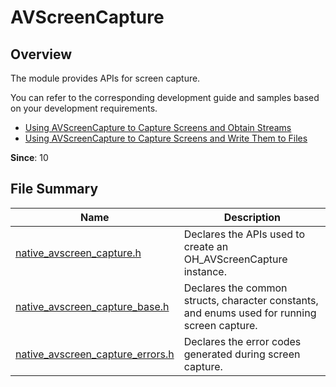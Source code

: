 # AVScreenCapture

## Overview

The module provides APIs for screen capture.

You can refer to the corresponding development guide and samples based on your development requirements.

- [Using AVScreenCapture to Capture Screens and Obtain Streams](../../media/media/using-avscreencapture-for-buffer.md)
- [Using AVScreenCapture to Capture Screens and Write Them to Files](../../media/media/using-avscreencapture-for-file.md)

**Since**: 10

## File Summary

| Name| Description|
| -- | -- |
| [native_avscreen_capture.h](capi-native-avscreen-capture-h.md) | Declares the APIs used to create an OH_AVScreenCapture instance.|
| [native_avscreen_capture_base.h](capi-native-avscreen-capture-base-h.md) | Declares the common structs, character constants, and enums used for running screen capture.|
| [native_avscreen_capture_errors.h](capi-native-avscreen-capture-errors-h.md) | Declares the error codes generated during screen capture.|

